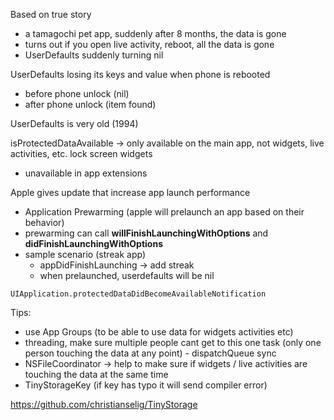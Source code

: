 Based on true story
- a tamagochi pet app, suddenly after 8 months, the data is gone
- turns out if you open live activity, reboot, all the data is gone
- UserDefaults suddenly turning nil

UserDefaults losing its keys and value when phone is rebooted
- before phone unlock (nil)
- after phone unlock (item found)

UserDefaults is very old (1994)

isProtectedDataAvailable -> only available on the main app, not widgets, live activities, etc.
lock screen widgets
- unavailable in app extensions

Apple gives update that increase app launch performance
- Application Prewarming (apple will prelaunch an app based on their behavior)
- prewarming can call **willFinishLaunchingWithOptions** and **didFinishLaunchingWithOptions**
- sample scenario (streak app)
	- appDidFinishLaunching -> add streak
	- when prelaunched, userdefaults will be nil

`UIApplication.protectedDataDidBecomeAvailableNotification`

Tips:
- use App Groups (to be able to use data for widgets activities etc)
- threading, make sure multiple people cant get to this one task (only one person touching the data at any point) - dispatchQueue sync
- NSFileCoordinator -> help to make sure if widgets / live activities are touching the data at the same time
- TinyStorageKey (if key has typo it will send compiler error)

https://github.com/christianselig/TinyStorage